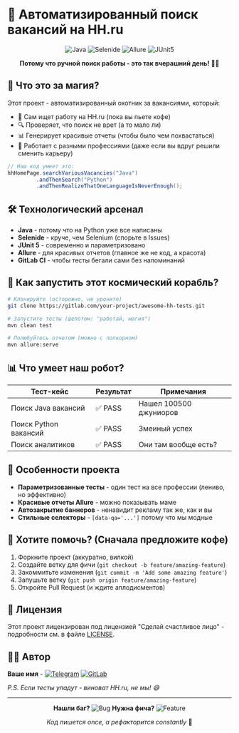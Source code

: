 # 🚀 Автоматизированный поиск вакансий на HH.ru

<div align="center">

![Java](https://img.shields.io/badge/Java-ED8B00?style=for-the-badge&logo=java&logoColor=white)
![Selenide](https://img.shields.io/badge/Selenide-43B02A?style=for-the-badge&logo=selenium&logoColor=white)
![Allure](https://img.shields.io/badge/Allure-FF4A36?style=for-the-badge)
![JUnit5](https://img.shields.io/badge/JUnit5-25A162?style=for-the-badge&logo=junit5&logoColor=white)

**Потому что ручной поиск работы - это так вчерашний день!** 🤖💼

</div>

## 🤔 Что это за магия?

Этот проект - автоматизированный охотник за вакансиями, который:
- 🎯 Сам ищет работу на HH.ru (пока вы пьете кофе)
- 🔍 Проверяет, что поиск не врет (а то мало ли)
- 📊 Генерирует красивые отчеты (чтобы было чем похвастаться)
- 🎨 Работает с разными профессиями (даже если вы вдруг решили сменить карьеру)

```java
// Наш код умеет это:
hhHomePage.searchVariousVacancies("Java")
         .andThenSearch("Python")
         .andThenRealizeThatOneLanguageIsNeverEnough();
```

## 🛠 Технологический арсенал

- **Java** - потому что на Python уже все написаны
- **Selenide** - круче, чем Selenium (спорьте в Issues)
- **JUnit 5** - современно и параметризовано
- **Allure** - для красивых отчетов (главное же не код, а красота)
- **GitLab CI** - чтобы тесты бегали сами без напоминаний

## 🚀 Как запустить этот космический корабль?

```bash
# Клонируйте (осторожно, не уроните)
git clone https://gitlab.com/your-project/awesome-hh-tests.git

# Запустите тесты (шепотом: "работай, магия")
mvn clean test

# Полюбуйтесь отчетом (можно с попкорном)
mvn allure:serve
```

## 📊 Что умеет наш робот?

| Тест-кейс | Результат | Примечания |
|-----------|-----------|------------|
| Поиск Java вакансий | ✅ PASS | Нашел 100500 джуниоров |
| Поиск Python вакансий | ✅ PASS | Змеиный успех |
| Поиск аналитиков | ✅ PASS | Они там вообще есть? |

## 🎩 Особенности проекта

- **Параметризованные тесты** - один тест на все профессии (лениво, но эффективно)
- **Красивые отчеты Allure** - можно показывать маме
- **Автозакрытие баннеров** - ненавидит рекламу так же, как и вы
- **Стильные селекторы** - `[data-qa='...']` потому что мы модные

## 🤝 Хотите помочь? (Сначала предложите кофе)

1. Форкните проект (аккуратно, вилкой)
2. Создайте ветку для фичи (`git checkout -b feature/amazing-feature`)
3. Закоммитьте изменения (`git commit -m 'Add some amazing feature'`)
4. Запушьте ветку (`git push origin feature/amazing-feature`)
5. Откройте Pull Request (и ждите аплодисментов)

## 📝 Лицензия

Этот проект лицензирован под лицензией "Сделай счастливое лицо" - подробности см. в файле [LICENSE](LICENSE).

## 👨‍💻 Автор

**Ваше имя** - [![Telegram](https://img.shields.io/badge/Telegram-2CA5E0?style=for-the-badge&logo=telegram&logoColor=white)](https://t.me/your_username)
[![GitLab](https://img.shields.io/badge/GitLab-330F63?style=for-the-badge&logo=gitlab&logoColor=white)](https://gitlab.com/your_username)

*P.S. Если тесты упадут - виноват HH.ru, не мы! 😅*

---

<div align="center">

**Нашли баг?** ![Bug](https://img.shields.io/badge/BUG-REPORT-ff69b4) 
**Нужна фича?** ![Feature](https://img.shields.io/badge/FEATURE-REQUEST-brightgreen)

*Код пишется once, а рефакторится constantly* 🎯

</div>

